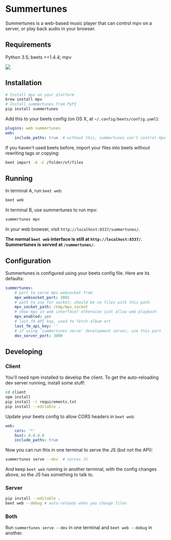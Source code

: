 # Summertunes

Summertunes is a web-based music player that can control mpv on a server, or
play back audio in your browser.

## Requirements

Python 3.5; beets >=1.4.4; mpv

![](https://www.dropbox.com/s/i1yf42p5vu7eidt/Screenshot%202017-01-17%2012.59.32.png?dl=1)

## Installation


```sh
# Install mpv on your platform
brew install mpv
# Install summertunes from PyPI
pip install summertunes
```

Add this to your beets config (on OS X, at `~/.config/beets/config.yaml`):

```yaml
plugins: web summertunes
web:
    include_paths: true  # without this, summertunes can't control mpv
```

If you haven't used beets before, import your files into beets without rewriting tags or copying:

```sh
beet import -A -C /folder/of/files
```

## Running

In terminal A, run `beet web`:

```sh
beet web
```

In terminal B, use summertunes to run mpv:

```sh
summertunes mpv
```

In your web browser, visit `http://localhost:8337/summertunes/`.

**The normal `beet web` interface is still at `http://localhost:8337/`. Summertunes
is served at `/summertunes/`.**

## Configuration

Summertunes is configured using your beets config file. Here are its defaults:

```yaml
summertunes:
    # port to serve mpv websocket from
    mpv_websocket_port: 3001
    # path to use for socket; should be no files with this path
    mpv_socket_path: /tmp/mpv_socket
    # show mpv in web interface? otherwise just allow web playback
    mpv_enabled: yes
    # last.fm API key, used to fetch album art
    last_fm_api_key: ''
    # if using 'summertunes serve' development server, use this port
    dev_server_port: 3000
```


## Developing

### Client

You'll need npm installed to develop the client. To get the auto-reloading dev server
running, install some stuff:

```sh
cd client
npm install
pip install -r requirements.txt
pip install --editable .
```

Update your beets config to allow CORS headers in `beet web`:

```yaml
web:
    cors: '*'
    host: 0.0.0.0
    include_paths: true
```

Now you can run this in one terminal to serve the JS (but not the API):

```sh
summertunes serve --dev  # serves JS
```

And keep `beet web` running in another terminal, with the config changes above,
so the JS has something to talk to.

### Server

```sh
pip install --editable .
beet web --debug # auto-reloads when you change files
```

### Both

Run `summertunes serve --dev` in one terminal and `beet web --debug` in another.